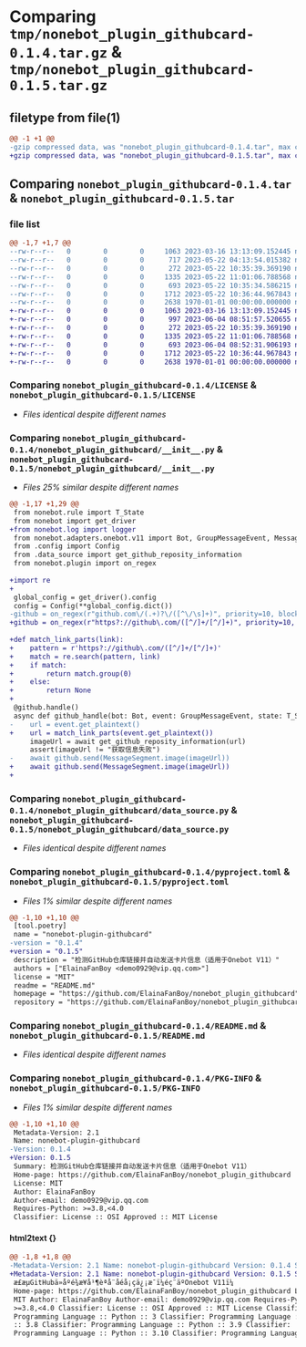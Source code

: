 # Comparing `tmp/nonebot_plugin_githubcard-0.1.4.tar.gz` & `tmp/nonebot_plugin_githubcard-0.1.5.tar.gz`

## filetype from file(1)

```diff
@@ -1 +1 @@
-gzip compressed data, was "nonebot_plugin_githubcard-0.1.4.tar", max compression
+gzip compressed data, was "nonebot_plugin_githubcard-0.1.5.tar", max compression
```

## Comparing `nonebot_plugin_githubcard-0.1.4.tar` & `nonebot_plugin_githubcard-0.1.5.tar`

### file list

```diff
@@ -1,7 +1,7 @@
--rw-r--r--   0        0        0     1063 2023-03-16 13:13:09.152445 nonebot_plugin_githubcard-0.1.4/LICENSE
--rw-r--r--   0        0        0      717 2023-05-22 04:13:54.015382 nonebot_plugin_githubcard-0.1.4/nonebot_plugin_githubcard/__init__.py
--rw-r--r--   0        0        0      272 2023-05-22 10:35:39.369190 nonebot_plugin_githubcard-0.1.4/nonebot_plugin_githubcard/config.py
--rw-r--r--   0        0        0     1335 2023-05-22 11:01:06.788568 nonebot_plugin_githubcard-0.1.4/nonebot_plugin_githubcard/data_source.py
--rw-r--r--   0        0        0      693 2023-05-22 10:35:34.586215 nonebot_plugin_githubcard-0.1.4/pyproject.toml
--rw-r--r--   0        0        0     1712 2023-05-22 10:36:44.967843 nonebot_plugin_githubcard-0.1.4/README.md
--rw-r--r--   0        0        0     2638 1970-01-01 00:00:00.000000 nonebot_plugin_githubcard-0.1.4/PKG-INFO
+-rw-r--r--   0        0        0     1063 2023-03-16 13:13:09.152445 nonebot_plugin_githubcard-0.1.5/LICENSE
+-rw-r--r--   0        0        0      997 2023-06-04 08:51:57.520655 nonebot_plugin_githubcard-0.1.5/nonebot_plugin_githubcard/__init__.py
+-rw-r--r--   0        0        0      272 2023-05-22 10:35:39.369190 nonebot_plugin_githubcard-0.1.5/nonebot_plugin_githubcard/config.py
+-rw-r--r--   0        0        0     1335 2023-05-22 11:01:06.788568 nonebot_plugin_githubcard-0.1.5/nonebot_plugin_githubcard/data_source.py
+-rw-r--r--   0        0        0      693 2023-06-04 08:52:31.906193 nonebot_plugin_githubcard-0.1.5/pyproject.toml
+-rw-r--r--   0        0        0     1712 2023-05-22 10:36:44.967843 nonebot_plugin_githubcard-0.1.5/README.md
+-rw-r--r--   0        0        0     2638 1970-01-01 00:00:00.000000 nonebot_plugin_githubcard-0.1.5/PKG-INFO
```

### Comparing `nonebot_plugin_githubcard-0.1.4/LICENSE` & `nonebot_plugin_githubcard-0.1.5/LICENSE`

 * *Files identical despite different names*

### Comparing `nonebot_plugin_githubcard-0.1.4/nonebot_plugin_githubcard/__init__.py` & `nonebot_plugin_githubcard-0.1.5/nonebot_plugin_githubcard/__init__.py`

 * *Files 25% similar despite different names*

```diff
@@ -1,17 +1,29 @@
 from nonebot.rule import T_State
 from nonebot import get_driver
+from nonebot.log import logger
 from nonebot.adapters.onebot.v11 import Bot, GroupMessageEvent, MessageSegment
 from .config import Config
 from .data_source import get_github_reposity_information
 from nonebot.plugin import on_regex
 
+import re
+
 global_config = get_driver().config
 config = Config(**global_config.dict())
-github = on_regex(r"github.com\/(.+)?\/([^\/\s]+)", priority=10, block=False)
+github = on_regex(r"https?://github\.com/([^/]+/[^/]+)", priority=10, block=False)
 
+def match_link_parts(link):
+    pattern = r'https?://github\.com/([^/]+/[^/]+)'
+    match = re.search(pattern, link)
+    if match:
+        return match.group(0)
+    else:
+        return None
+    
 @github.handle()
 async def github_handle(bot: Bot, event: GroupMessageEvent, state: T_State):
-    url = event.get_plaintext()
+    url = match_link_parts(event.get_plaintext())
     imageUrl = await get_github_reposity_information(url)
     assert(imageUrl != "获取信息失败")
-    await github.send(MessageSegment.image(imageUrl))
+    await github.send(MessageSegment.image(imageUrl))
+
```

### Comparing `nonebot_plugin_githubcard-0.1.4/nonebot_plugin_githubcard/data_source.py` & `nonebot_plugin_githubcard-0.1.5/nonebot_plugin_githubcard/data_source.py`

 * *Files identical despite different names*

### Comparing `nonebot_plugin_githubcard-0.1.4/pyproject.toml` & `nonebot_plugin_githubcard-0.1.5/pyproject.toml`

 * *Files 1% similar despite different names*

```diff
@@ -1,10 +1,10 @@
 [tool.poetry]
 name = "nonebot-plugin-githubcard"
-version = "0.1.4"
+version = "0.1.5"
 description = "检测GitHub仓库链接并自动发送卡片信息（适用于Onebot V11）"
 authors = ["ElainaFanBoy <demo0929@vip.qq.com>"]
 license = "MIT"
 readme = "README.md"
 homepage = "https://github.com/ElainaFanBoy/nonebot_plugin_githubcard"
 repository = "https://github.com/ElainaFanBoy/nonebot_plugin_githubcard"
```

### Comparing `nonebot_plugin_githubcard-0.1.4/README.md` & `nonebot_plugin_githubcard-0.1.5/README.md`

 * *Files identical despite different names*

### Comparing `nonebot_plugin_githubcard-0.1.4/PKG-INFO` & `nonebot_plugin_githubcard-0.1.5/PKG-INFO`

 * *Files 1% similar despite different names*

```diff
@@ -1,10 +1,10 @@
 Metadata-Version: 2.1
 Name: nonebot-plugin-githubcard
-Version: 0.1.4
+Version: 0.1.5
 Summary: 检测GitHub仓库链接并自动发送卡片信息（适用于Onebot V11）
 Home-page: https://github.com/ElainaFanBoy/nonebot_plugin_githubcard
 License: MIT
 Author: ElainaFanBoy
 Author-email: demo0929@vip.qq.com
 Requires-Python: >=3.8,<4.0
 Classifier: License :: OSI Approved :: MIT License
```

#### html2text {}

```diff
@@ -1,8 +1,8 @@
-Metadata-Version: 2.1 Name: nonebot-plugin-githubcard Version: 0.1.4 Summary:
+Metadata-Version: 2.1 Name: nonebot-plugin-githubcard Version: 0.1.5 Summary:
 æ£æµGitHubä»åºé¾æ¥å¹¶èªå¨åéå¡çä¿¡æ¯ï¼éç¨äºOnebot V11ï¼
 Home-page: https://github.com/ElainaFanBoy/nonebot_plugin_githubcard License:
 MIT Author: ElainaFanBoy Author-email: demo0929@vip.qq.com Requires-Python:
 >=3.8,<4.0 Classifier: License :: OSI Approved :: MIT License Classifier:
 Programming Language :: Python :: 3 Classifier: Programming Language :: Python
 :: 3.8 Classifier: Programming Language :: Python :: 3.9 Classifier:
 Programming Language :: Python :: 3.10 Classifier: Programming Language ::
```

